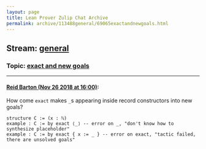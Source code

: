 ```yaml
---
layout: page
title: Lean Prover Zulip Chat Archive 
permalink: archive/113488general/69065exactandnewgoals.html
---
```


## Stream: [general](index.html)
### Topic: [exact and new goals](69065exactandnewgoals.html)

---

#### [Reid Barton (Nov 26 2018 at 16:00)](https://leanprover.zulipchat.com/#narrow/stream/113488-general/topic/exact%20and%20new%20goals/near/148372280):
How come `exact` makes `_`s appearing inside record constructors into new goals?
```lean
structure C := (x : ℕ)
example : C := by exact ⟨_⟩ -- error on _, "don't know how to synthesize placeholder"
example : C := by exact { x := _ } -- error on exact, "tactic failed, there are unsolved goals"
```

